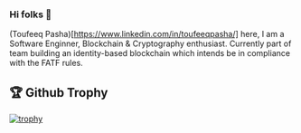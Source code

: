### Hi folks 👋

(Toufeeq Pasha)[https://www.linkedin.com/in/toufeeqpasha/] here, I am a Software Enginner, Blockchain & Cryptography enthusiast. Currently part of team building an identity-based blockchain which intends be in compliance with the FATF rules.


## 🏆 Github Trophy
[![trophy](https://github-profile-trophy.vercel.app/?username=ToufeeqP)](https://github-profile-trophy.vercel.app/?username=ToufeeqP)

